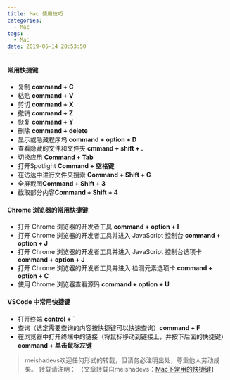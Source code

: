```yaml
---
title: Mac 使用技巧
categories:
  - Mac
tags:
  - Mac
date: 2019-06-14 20:53:50
---
```


#### 常用快捷键

- 复制 **command + C**
- 粘贴 **command + V**
- 剪切 **command + X**
- 撤销 **command + Z**
- 恢复 **command + Y**
- 删除 **command + delete**
- 显示或隐藏程序坞 **command + option + D**
- 查看隐藏的文件和文件夹 **cmmand + shift + .**
- 切换应用 **Command + Tab**
- 打开Spotlight **Command + 空格键**
- 在访达中进行文件夹搜索 **Command + Shift + G**
- 全屏截图**Command + Shift + 3**
- 截取部分内容**Command + Shift + 4**

#### Chrome 浏览器的常用快捷键

- 打开 Chrome 浏览器的开发者工具 **command + option + I**
- 打开 Chrome 浏览器的开发者工具并进入 JavaScript 控制台 **command + option + J**
- 打开 Chrome 浏览器的开发者工具并进入 JavaScript 控制台选项卡 **command + option + J**
- 打开 Chrome 浏览器的开发者工具并进入 检测元素选项卡 **command + option + C**
- 使用 Chrome 浏览器查看源码 **command + option + U**

#### VSCode 中常用快捷键

- 打开终端 **control + `**
- 查询（选定需要查询的内容按快捷键可以快速查询）**command + F**
- 在浏览器中打开终端中的链接（将鼠标移动到链接上，并按下后面的快捷键） **command + 单击鼠标左键**

> meishadevs欢迎任何形式的转载，但请务必注明出处，尊重他人劳动成果。
转载请注明： 【文章转载自meishadevs：[Mac下常用的快捷键]()】